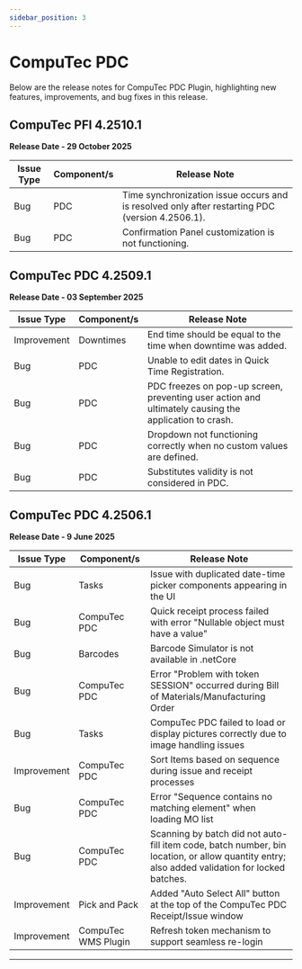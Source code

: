 ```yaml
---
sidebar_position: 3
---
```


# CompuTec PDC

Below are the release notes for CompuTec PDC Plugin, highlighting new features, improvements, and bug fixes in this release.

## CompuTec PFI 4.2510.1

**Release Date - 29 October 2025**

| Issue Type | Component/s | Release Note |
| --- | --- | --- |
| Bug | PDC | Time synchronization issue occurs and is resolved only after restarting PDC (version 4.2506.1). |
| Bug | PDC | Confirmation Panel customization is not functioning. |

## CompuTec PDC 4.2509.1

**Release Date - 03 September 2025**

| Issue Type | Component/s | Release Note |
| --- | --- | --- |
| Improvement | Downtimes | End time should be equal to the time when downtime was added.
| Bug | PDC |  Unable to edit dates in Quick Time Registration. |
| Bug | PDC | PDC freezes on pop-up screen, preventing user action and ultimately causing the application to crash. |
| Bug | PDC | Dropdown not functioning correctly when no custom values are defined. |
| Bug | PDC | Substitutes validity is not considered in PDC. |

## CompuTec PDC 4.2506.1

**Release Date - 9 June 2025**

| Issue Type | Component/s | Release Note |
| --- | --- | --- |
| Bug | Tasks | Issue with duplicated date-time picker components appearing in the UI |
| Bug | CompuTec PDC | Quick receipt process failed with error "Nullable object must have a value"  |
| Bug | Barcodes | Barcode Simulator is not available in .netCore |
| Bug | CompuTec PDC |  Error "Problem with token SESSION" occurred during Bill of Materials/Manufacturing Order |
| Bug | Tasks | CompuTec PDC failed to load or display pictures correctly due to image handling issues |
| Improvement | CompuTec PDC | Sort Items based on sequence during issue and receipt processes |
| Bug | CompuTec PDC | Error "Sequence contains no matching element" when loading MO list |
| Bug | CompuTec PDC | Scanning by batch did not auto-fill item code, batch number, bin location, or allow quantity entry; also added validation for locked batches. |
| Improvement | Pick and Pack | Added "Auto Select All" button at the top of the CompuTec PDC Receipt/Issue window |
| Improvement | CompuTec WMS Plugin |  Refresh token mechanism to support seamless re-login |

---
